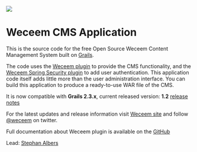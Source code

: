 ![](https://github.com/jCatalog/weceem-plugin/blob/master/web-app/_weceem/images/layout/weceem-logo.png)

# Weceem CMS Application

This is the source code for the free Open Source Weceem Content Management System built on [Grails](http://grails.org).

The code uses the [Weceem plugin](http://github.com/jCatalog/weceem-plugin) to provide the CMS functionality, 
and the [Weceem Spring Security plugin](http://github.com/jCatalog/weceem-spring-security) to add user authentication.
This application code itself adds little more than the user administration interface. You can build this application to
produce a ready-to-use WAR file of the CMS.

It is now compatible with **Grails 2.3.x**, current released version: **1.2** [release notes](http://jira.jcatalog.com/secure/IssueNavigator.jspa?reset=true&jqlQuery=project+%3D+WCM+AND+fixVersion+%3D+%221.2%22)

For the latest updates and release information visit [Weceem site](http://weceem.org) and follow [@weceem](https://twitter.com/weceem) on twitter.

Full documentation about Weceem plugin is available on the [GitHub](http://jcatalog.github.io/weceem-plugin)

Lead: [Stephan Albers](https://github.com/stephanalbers)

